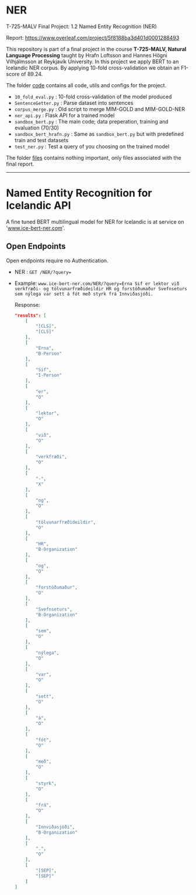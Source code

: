 # NER
T-725-MALV Final Project: 1.2 Named Entity Recognition (NER)

Report: https://www.overleaf.com/project/5f8188ba3d401d0001288493

This repository is part of a final project in the course **T-725-MALV, Natural Language Processing** taught by Hrafn Loftsson and Hannes Högni Vilhjálmsson at Reykjavík University.
In this project we apply BERT to an Icelandic NER corpus. By applying 10-fold cross-validation we obtain an F1-score of 89.24.

The folder [code](https://github.com/bennigeir/NER/tree/main/code) contains all code, utils and configs for the project.
 - `10_fold_eval.py` : 10-fold cross-validation of the model produced
 - `SentenceGetter.py` : Parse dataset into sentences
 - `corpus_merge.py` : Old script to merge MIM-GOLD and MIM-GOLD-NER
 - `ner_api.py` : Flask API for a trained model
 - `sandbox_bert.py` : The main code; data preperation, training and evaluation (70/30)
 - `sandbox_bert_hrafn.py` : Same as `sandbox_bert.py` but with predefined train and test datasets
 - `test_ner.py` : Test a query of you choosing on the trained model

The folder [files](https://github.com/bennigeir/NER/tree/main/files) contains nothing important, only files associated with the final report.

---------------------

# Named Entity Recognition for Icelandic API

A fine tuned BERT multilingual model for NER for Icelandic is at service on 'www.ice-bert-ner.com'.

## Open Endpoints

Open endpoints require no Authentication.

* NER : `GET /NER/?query=`
* Example: 
    `www.ice-bert-ner.com/NER/?query=Erna Sif er lektor við verkfræði- og tölvunarfræðideildir HR og forstöðumaður Svefnseturs sem nýlega var sett á fót með styrk frá Innviðasjóði.`

    Response:
    ```json
    "results": [
        [
            "[CLS]",
            "[CLS]"
        ],
        [
            "Erna",
            "B-Person"
        ],
        [
            "Sif",
            "I-Person"
        ],
        [
            "er",
            "O"
        ],
        [
            "lektor",
            "O"
        ],
        [
            "við",
            "O"
        ],
        [
            "verkfræði",
            "O"
        ],
        [
            "-",
            "X"
        ],
        [
            "og",
            "O"
        ],
        [
            "tölvunarfræðideildir",
            "O"
        ],
        [
            "HR",
            "B-Organization"
        ],
        [
            "og",
            "O"
        ],
        [
            "forstöðumaður",
            "O"
        ],
        [
            "Svefnseturs",
            "B-Organization"
        ],
        [
            "sem",
            "O"
        ],
        [
            "nýlega",
            "O"
        ],
        [
            "var",
            "O"
        ],
        [
            "sett",
            "O"
        ],
        [
            "á",
            "O"
        ],
        [
            "fót",
            "O"
        ],
        [
            "með",
            "O"
        ],
        [
            "styrk",
            "O"
        ],
        [
            "frá",
            "O"
        ],
        [
            "Innviðasjóði",
            "B-Organization"
        ],
        [
            ".",
            "O"
        ],
        [
            "[SEP]",
            "[SEP]"
        ]
    ]
